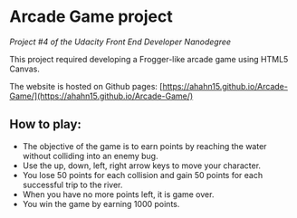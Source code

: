 # Arcade Game project
*Project #4 of the Udacity Front End Developer Nanodegree*

This project required developing a Frogger-like arcade game using HTML5 Canvas.

The website is hosted on Github pages:
[https://ahahn15.github.io/Arcade-Game/](https://ahahn15.github.io/Arcade-Game/)

## How to play:
* The objective of the game is to earn points by reaching the water without colliding into an enemy bug.
* Use the up, down, left, right arrow keys to move your character.
* You lose 50 points for each collision and gain 50 points for each successful trip to the river.
* When you have no more points left, it is game over.
* You win the game by earning 1000 points.
